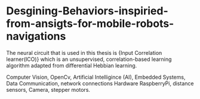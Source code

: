 # Desgining-Behaviors-inspiried-from-ansigts-for-mobile-robots-navigations

The neural circuit that is used in this thesis is {Input Correlation learner(ICO)} which is an unsupervised, correlation-based
learning algorithm adapted from differential Hebbian learning. 

Computer Vision, OpenCv, Artificial Intelligince (AI), Embedded Systems, Data Communication, network connections
Hardware RaspberryPi, distance sensors, Camera, stepper motors.

